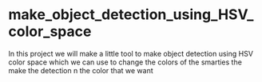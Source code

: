 # make_object_detection_using_HSV_color_space
In this project we will make a little tool to make object detection using HSV color space which we can use to change the colors of the smarties the make the detection n the color that we want
